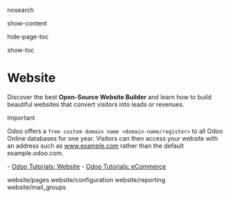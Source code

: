 nosearch  

show-content  

hide-page-toc  

show-toc  

# Website

Discover the best **Open-Source Website Builder** and learn how to build
beautiful websites that convert visitors into leads or revenues.

> [!IMPORTANT]
> Odoo offers a `free custom domain name <domain-name/register>` to all
> Odoo Online databases for one year. Visitors can then access your
> website with an address such as
> <span class="title-ref">www.example.com</span> rather than the default
> <span class="title-ref">example.odoo.com</span>.

<div class="seealso">

\- [Odoo Tutorials: Website](https://www.odoo.com/slides/website-25) -
[Odoo Tutorials: eCommerce](https://www.odoo.com/slides/ecommerce-26)

</div>

<div class="toctree" titlesonly="">

website/pages website/configuration website/reporting
website/mail_groups

</div>
